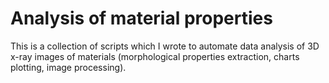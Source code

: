 # Analysis of material properties


This is a collection of scripts which I wrote to automate data analysis of 3D x-ray images of materials (morphological properties extraction, charts plotting, image processing).
